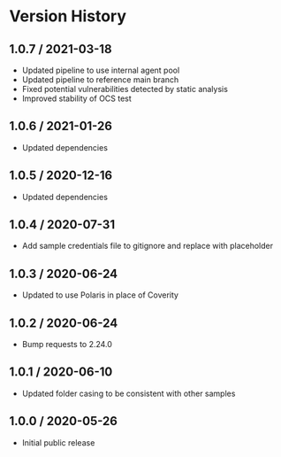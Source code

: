 # Version History

## 1.0.7 / 2021-03-18

- Updated pipeline to use internal agent pool
- Updated pipeline to reference main branch
- Fixed potential vulnerabilities detected by static analysis
- Improved stability of OCS test

## 1.0.6 / 2021-01-26

- Updated dependencies

## 1.0.5 / 2020-12-16

- Updated dependencies

## 1.0.4 / 2020-07-31

- Add sample credentials file to gitignore and replace with placeholder

## 1.0.3 / 2020-06-24

- Updated to use Polaris in place of Coverity

## 1.0.2 / 2020-06-24

- Bump requests to 2.24.0

## 1.0.1 / 2020-06-10

- Updated folder casing to be consistent with other samples

## 1.0.0 / 2020-05-26

- Initial public release
